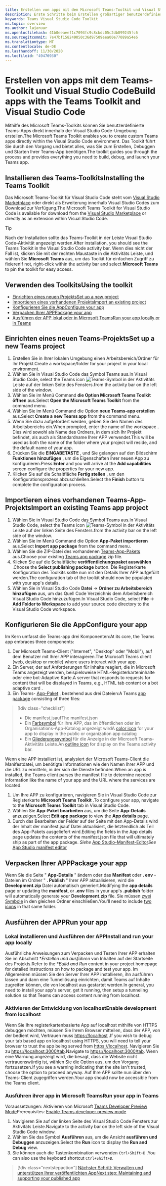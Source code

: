 ```yaml
---
title: Erstellen von apps mit dem Microsoft Teams-Toolkit und Visual Studio Code
description: Erste Schritte beim Erstellen großartiger benutzerdefinierter apps direkt in Visual Studio Code mit dem Microsoft Teams-Toolkit
keywords: Teams Visual Studio Code Toolkit
ms.topic: overview
ms.author: lajanuar
ms.openlocfilehash: 41b0eeaeef1c7094fc9c8cbdc05c2db899245fc6
ms.sourcegitcommit: 7e47bf158249050c36d97509eea00e77089a54e6
ms.translationtype: MT
ms.contentlocale: de-DE
ms.lasthandoff: 11/30/2020
ms.locfileid: "49476930"
---
```

# <a name="build-apps-with-the-teams-toolkit-and-visual-studio-code"></a><span data-ttu-id="8ca91-104">Erstellen von apps mit dem Teams-Toolkit und Visual Studio Code</span><span class="sxs-lookup"><span data-stu-id="8ca91-104">Build apps with the Teams Toolkit and Visual Studio Code</span></span>

<span data-ttu-id="8ca91-105">Mithilfe des Microsoft Teams-Toolkits können Sie benutzerdefinierte Teams-Apps direkt innerhalb der Visual Studio Code-Umgebung erstellen.</span><span class="sxs-lookup"><span data-stu-id="8ca91-105">The Microsoft Teams Toolkit enables you to create custom Teams apps directly within the Visual Studio Code environment.</span></span> <span data-ttu-id="8ca91-106">Das Toolkit führt Sie durch den Vorgang und bietet alles, was Sie zum Erstellen, Debuggen und Starten Ihrer Teams-App benötigen.</span><span class="sxs-lookup"><span data-stu-id="8ca91-106">The toolkit guides you through the process and provides everything you need to build, debug, and launch your Teams app.</span></span>

## <a name="installing-the-teams-toolkit"></a><span data-ttu-id="8ca91-107">Installieren des Teams-Toolkits</span><span class="sxs-lookup"><span data-stu-id="8ca91-107">Installing the Teams Toolkit</span></span>

<span data-ttu-id="8ca91-108">Das Microsoft Teams-Toolkit für Visual Studio Code steht vom [Visual Studio Marketplace](https://aka.ms/teams-toolkit) oder direkt als Erweiterung innerhalb Visual Studio Codes zum Download zur Verfügung.</span><span class="sxs-lookup"><span data-stu-id="8ca91-108">The Microsoft Teams Toolkit for Visual Studio Code is available for download from the [Visual Studio Marketplace](https://aka.ms/teams-toolkit) or directly as an extension within Visual Studio Code.</span></span>

> [!TIP]
> <span data-ttu-id="8ca91-109">Nach der Installation sollte das Teams-Toolkit in der Leiste Visual Studio Code-Aktivität angezeigt werden.</span><span class="sxs-lookup"><span data-stu-id="8ca91-109">After installation, you should see the Teams Toolkit in the Visual Studio Code activity bar.</span></span> <span data-ttu-id="8ca91-110">Wenn dies nicht der Fall ist, klicken Sie mit der rechten Maustaste in die Aktivitäts Leiste, und wählen Sie **Microsoft Teams** aus, um das Toolkit für einfachen Zugriff zu fixieren</span><span class="sxs-lookup"><span data-stu-id="8ca91-110">If not, right-click within the activity bar and select **Microsoft Teams** to pin the toolkit for easy access.</span></span>

## <a name="using-the-toolkit"></a><span data-ttu-id="8ca91-111">Verwenden des Toolkits</span><span class="sxs-lookup"><span data-stu-id="8ca91-111">Using the toolkit</span></span>

- [<span data-ttu-id="8ca91-112">Einrichten eines neuen Projekts</span><span class="sxs-lookup"><span data-stu-id="8ca91-112">Set up a new project</span></span>](#set-up-a-new-teams-project)
- [<span data-ttu-id="8ca91-113">Importieren eines vorhandenen Projekts</span><span class="sxs-lookup"><span data-stu-id="8ca91-113">Import an existing project</span></span>](#import-an-existing-teams-app-project)
- [<span data-ttu-id="8ca91-114">Konfigurieren Sie die App</span><span class="sxs-lookup"><span data-stu-id="8ca91-114">Configure your app</span></span>](#configure-your-app)
- [<span data-ttu-id="8ca91-115">Verpacken Ihrer APP</span><span class="sxs-lookup"><span data-stu-id="8ca91-115">Package your app</span></span>](#package-your-app)
- [<span data-ttu-id="8ca91-116">Ausführen der APP lokal oder in Microsoft Teams</span><span class="sxs-lookup"><span data-stu-id="8ca91-116">Run your app locally or in Teams</span></span>](#run-your-app)

## <a name="set-up-a-new-teams-project"></a><span data-ttu-id="8ca91-117">Einrichten eines neuen Teams-Projekts</span><span class="sxs-lookup"><span data-stu-id="8ca91-117">Set up a new Teams project</span></span>

1. <span data-ttu-id="8ca91-118">Erstellen Sie in Ihrer lokalen Umgebung einen Arbeitsbereich/Ordner für Ihr Projekt.</span><span class="sxs-lookup"><span data-stu-id="8ca91-118">Create a workspace/folder for your project in your local environment.</span></span>
1. <span data-ttu-id="8ca91-119">Wählen Sie in Visual Studio Code das Symbol Teams aus.</span><span class="sxs-lookup"><span data-stu-id="8ca91-119">In Visual Studio Code, select the Teams icon</span></span> ![Teams-Symbol](../assets/icons/favicon-16x16.png) <span data-ttu-id="8ca91-121">in der Aktivitäts Leiste auf der linken Seite des Fensters.</span><span class="sxs-lookup"><span data-stu-id="8ca91-121">from the activity bar on the left side of the window.</span></span>
1. <span data-ttu-id="8ca91-122">Wählen Sie im Menü Command **die Option Microsoft Teams Toolkit öffnen** aus.</span><span class="sxs-lookup"><span data-stu-id="8ca91-122">Select **Open the Microsoft Teams Toolkit** from the command menu.</span></span>
1. <span data-ttu-id="8ca91-123">Wählen Sie im Menü Command die Option **neue Teams-app erstellen** aus.</span><span class="sxs-lookup"><span data-stu-id="8ca91-123">Select **Create a new Teams app** from the command menu.</span></span>
1. <span data-ttu-id="8ca91-124">Wenn Sie dazu aufgefordert werden, geben Sie den Namen des Arbeitsbereichs ein.</span><span class="sxs-lookup"><span data-stu-id="8ca91-124">When prompted, enter the name of the workspace .</span></span> <span data-ttu-id="8ca91-125">Dies wird sowohl als Name des Ordners, in dem sich Ihr Projekt befindet, als auch als Standardname Ihrer APP verwendet.</span><span class="sxs-lookup"><span data-stu-id="8ca91-125">This will be used as both the name of the folder where your project will reside, and the default name of your app.</span></span>
1. <span data-ttu-id="8ca91-126">Drücken Sie die **EINGABETASTE** , und Sie gelangen auf den Bildschirm **Funktionen hinzufügen** , um die Eigenschaften ihrer neuen App zu konfigurieren.</span><span class="sxs-lookup"><span data-stu-id="8ca91-126">Press **Enter** and you will arrive at the **Add capabilities** screen configure the properties for your new app.</span></span>
1. <span data-ttu-id="8ca91-127">Klicken Sie auf die Schaltfläche **Fertig stellen** , um den Konfigurationsprozess abzuschließen.</span><span class="sxs-lookup"><span data-stu-id="8ca91-127">Select the **Finish** button to complete the configuration process.</span></span>

## <a name="import-an-existing-teams-app-project"></a><span data-ttu-id="8ca91-128">Importieren eines vorhandenen Teams-App-Projekts</span><span class="sxs-lookup"><span data-stu-id="8ca91-128">Import an existing Teams app project</span></span>

1. <span data-ttu-id="8ca91-129">Wählen Sie in Visual Studio Code das Symbol Teams aus.</span><span class="sxs-lookup"><span data-stu-id="8ca91-129">In Visual Studio Code, select the Teams icon</span></span> ![Teams-Symbol](../assets/icons/favicon-16x16.png) <span data-ttu-id="8ca91-131">in der Aktivitäts Leiste auf der linken Seite des Fensters.</span><span class="sxs-lookup"><span data-stu-id="8ca91-131">from the activity bar on the left side of the window.</span></span>
1. <span data-ttu-id="8ca91-132">Wählen Sie im Menü Command die Option **App-Paket importieren** aus.</span><span class="sxs-lookup"><span data-stu-id="8ca91-132">Select **Import app package** from the command menu.</span></span>
1. <span data-ttu-id="8ca91-133">Wählen Sie die ZIP-Datei des vorhandenen [Teams-App-Pakets](../concepts/build-and-test/apps-package.md) aus.</span><span class="sxs-lookup"><span data-stu-id="8ca91-133">Choose your existing [Teams app package](../concepts/build-and-test/apps-package.md) zip file.</span></span>
1. <span data-ttu-id="8ca91-134">Klicken Sie auf die Schaltfläche **veröffentlichungspaket auswählen** .</span><span class="sxs-lookup"><span data-stu-id="8ca91-134">Choose the **Select publishing package** button.</span></span> <span data-ttu-id="8ca91-135">Die Registerkarte Konfiguration des Toolkits sollte nun mit den Details Ihrer APP aufgefüllt werden.</span><span class="sxs-lookup"><span data-stu-id="8ca91-135">The configuration tab of the toolkit should now be populated with your app's details.</span></span>
1. <span data-ttu-id="8ca91-136">Wählen Sie in Visual Studio Code **Datei**  ->  **Ordner zu Arbeitsbereich hinzufügen** aus, um das Quell Code Verzeichnis dem Arbeitsbereich Visual Studio Code hinzuzufügen.</span><span class="sxs-lookup"><span data-stu-id="8ca91-136">In Visual Studio Code, select **File** -> **Add Folder to Workspace** to add your source code directory to the Visual Studio Code workspace.</span></span>

## <a name="configure-your-app"></a><span data-ttu-id="8ca91-137">Konfigurieren Sie die App</span><span class="sxs-lookup"><span data-stu-id="8ca91-137">Configure your app</span></span>

<span data-ttu-id="8ca91-138">Im Kern umfasst die Teams-app drei Komponenten:</span><span class="sxs-lookup"><span data-stu-id="8ca91-138">At its core, the Teams app embraces three components:</span></span>

  1. <span data-ttu-id="8ca91-139">Der Microsoft Teams-Client ("Internet", "Desktop" oder "Mobil"), auf dem Benutzer mit Ihrer APP interagieren.</span><span class="sxs-lookup"><span data-stu-id="8ca91-139">The Microsoft Teams client (web, desktop or mobile) where users interact with your app.</span></span>
  1. <span data-ttu-id="8ca91-140">Ein Server, der auf Anforderungen für Inhalte reagiert, die in Microsoft Teams angezeigt werden, beispielsweise HTML-Registerkarteninhalte oder eine bot-Adaptive Karte.</span><span class="sxs-lookup"><span data-stu-id="8ca91-140">A server that responds to requests for content that will be displayed in Teams, e.g., HTML tab content or a bot adaptive card .</span></span>
  1. <span data-ttu-id="8ca91-141">Ein Teams- [App-Paket](/concepts/build-and-test/apps-package.md) , bestehend aus drei Dateien:</span><span class="sxs-lookup"><span data-stu-id="8ca91-141">A Teams [app package](/concepts/build-and-test/apps-package.md) consisting of three files:</span></span>

  > [!div class="checklist"]
  >
  > - <span data-ttu-id="8ca91-142">Die manifest.jsauf</span><span class="sxs-lookup"><span data-stu-id="8ca91-142">The manifest.json</span></span> 
  > - <span data-ttu-id="8ca91-143">Ein [Farbsymbol](../resources/schema/manifest-schema.md#icons) für Ihre APP, das im öffentlichen oder im Organisations-App-Katalog angezeigt wird</span><span class="sxs-lookup"><span data-stu-id="8ca91-143">A [color icon](../resources/schema/manifest-schema.md#icons) for your app to display in the public or organization app catalog</span></span>
 > - <span data-ttu-id="8ca91-144">Ein [Gliederungssymbol](../resources/schema/manifest-schema.md#icons) für die Anzeige in der Microsoft Teams-Aktivitäts Leiste.</span><span class="sxs-lookup"><span data-stu-id="8ca91-144">An [outline icon](../resources/schema/manifest-schema.md#icons) for display on the Teams activity bar.</span></span>

<span data-ttu-id="8ca91-145">Wenn eine APP installiert ist, analysiert der Microsoft Teams-Client die Manifestdatei, um benötigte Informationen wie den Namen Ihrer APP und die URL zu ermitteln, in der sich die Dienste befinden.</span><span class="sxs-lookup"><span data-stu-id="8ca91-145">When an app is installed, the Teams client parses the manifest file to determine needed information like the name of your app and the URL where the services are located.</span></span>

1. <span data-ttu-id="8ca91-146">Um Ihre APP zu konfigurieren, navigieren Sie in Visual Studio Code zur Registerkarte **Microsoft Teams Toolkit** .</span><span class="sxs-lookup"><span data-stu-id="8ca91-146">To configure your app, navigate to the **Microsoft Teams Toolkit** tab in Visual Studio Code.</span></span>
1. <span data-ttu-id="8ca91-147">Wählen Sie **App-Paket bearbeiten** aus, um die Seite **App-Details** anzuzeigen.</span><span class="sxs-lookup"><span data-stu-id="8ca91-147">Select **Edit app package** to view the **App details** page.</span></span>
1. <span data-ttu-id="8ca91-148">Durch das Bearbeiten der Felder auf der Seite mit den App-Details wird der Inhalt der manifest.jsauf Datei aktualisiert, die letztendlich als Teil des App-Pakets ausgeliefert wird.</span><span class="sxs-lookup"><span data-stu-id="8ca91-148">Editing the fields in the App details page updates the contents of the manifest.json file that will ultimately ship as part of the app package.</span></span> <span data-ttu-id="8ca91-149">*Siehe* [App Studio-Manifest-Editor](https://aka.ms/teams-toolkit-manifest)</span><span class="sxs-lookup"><span data-stu-id="8ca91-149">*See* [App Studio manifest editor](https://aka.ms/teams-toolkit-manifest)</span></span>

## <a name="package-your-app"></a><span data-ttu-id="8ca91-150">Verpacken Ihrer APP</span><span class="sxs-lookup"><span data-stu-id="8ca91-150">Package your app</span></span>

<span data-ttu-id="8ca91-151">Wenn Sie die Seite " **App-Details** " ändern oder das **Manifest** oder **. env** -Dateien im Ordner "  **. Publish** " Ihrer APP aktualisieren, wird die **Development.zip** Datei automatisch generiert.</span><span class="sxs-lookup"><span data-stu-id="8ca91-151">Modifying the **app details** page or updating the **manifest**, or **.env** files in your app's  **.publish** folder will automatically generate your **Development.zip** file.</span></span> <span data-ttu-id="8ca91-152">Sie müssen [zwei Symbole](../concepts/build-and-test/apps-package.md#icons) in den gleichen Ordner einschließen.</span><span class="sxs-lookup"><span data-stu-id="8ca91-152">You'll need to include [two icons](../concepts/build-and-test/apps-package.md#icons) in that same folder.</span></span>

## <a name="run-your-app"></a><span data-ttu-id="8ca91-153">Ausführen der APP</span><span class="sxs-lookup"><span data-stu-id="8ca91-153">Run your app</span></span>

### <a name="install-and-run-your-app-locally"></a><span data-ttu-id="8ca91-154">Lokal installieren und Ausführen der APP</span><span class="sxs-lookup"><span data-stu-id="8ca91-154">Install and run your app locally</span></span>

<span data-ttu-id="8ca91-155">Ausführliche Anweisungen zum Verpacken und Testen Ihrer APP erhalten Sie im Abschnitt \**Erstellen und ausführen* von Inhalten auf der Startseite des Projekts.</span><span class="sxs-lookup"><span data-stu-id="8ca91-155">Refer to the \**Build and Run* content in your project homepage for detailed instructions on how to package and test your app.</span></span> <span data-ttu-id="8ca91-156">Im Allgemeinen müssen Sie den Server Ihrer APP installieren, ihn ausführen lassen und dann eine Tunnellösung einrichten, damit Teams auf Inhalte zugreifen können, die von localhost aus gestartet werden.</span><span class="sxs-lookup"><span data-stu-id="8ca91-156">In general, you need to install your app's server, get it running, then setup a tunneling solution so that Teams can access content running from localhost.</span></span>

### <a name="enable-development-from-localhost"></a><span data-ttu-id="8ca91-157">Aktivieren der Entwicklung von localhost</span><span class="sxs-lookup"><span data-stu-id="8ca91-157">Enable development from localhost</span></span>

<span data-ttu-id="8ca91-158">Wenn Sie Ihre registerkartenbasierte App auf localhost mithilfe von HTTPS debuggen möchten, müssen Sie Ihrem Browser mitteilen, dass der APP, von der bedient wird, Vertrauen muss <https://localhost> .</span><span class="sxs-lookup"><span data-stu-id="8ca91-158">If you wish to debug your tab based app on localhost using HTTPS, you will need to tell your browser to trust the app being served from <https://localhost>.</span></span> <span data-ttu-id="8ca91-159">Navigieren Sie zu <https://localhost:3000/tab>.</span><span class="sxs-lookup"><span data-stu-id="8ca91-159">Navigate to <https://localhost:3000/tab>.</span></span> <span data-ttu-id="8ca91-160">Wenn eine Warnung angezeigt wird, die besagt, dass die Website nicht vertrauenswürdig ist, wählen Sie die Option aus, um den Vorgang fortzusetzen.</span><span class="sxs-lookup"><span data-stu-id="8ca91-160">If you see a warning indicating that the site isn't trusted, choose the option to proceed anyway.</span></span> <span data-ttu-id="8ca91-161">Auf Ihre APP sollte nun über den Teams-Client zugegriffen werden.</span><span class="sxs-lookup"><span data-stu-id="8ca91-161">Your app should now be accessible from the Teams client.</span></span>

### <a name="run-your-app-in-teams"></a><span data-ttu-id="8ca91-162">Ausführen ihrer app in Microsoft Teams</span><span class="sxs-lookup"><span data-stu-id="8ca91-162">Run your app in Teams</span></span>

<span data-ttu-id="8ca91-163">Voraussetzungen: Aktivieren von Microsoft [Teams Developer Preview Mode](https://aka.ms/teams-toolkit-enable-devpreview)</span><span class="sxs-lookup"><span data-stu-id="8ca91-163">Prerequisites: [Enable Teams developer preview mode](https://aka.ms/teams-toolkit-enable-devpreview)</span></span>

1. <span data-ttu-id="8ca91-164">Navigieren Sie auf der linken Seite des Visual Studio Code Fensters zur Aktivitäts Leiste.</span><span class="sxs-lookup"><span data-stu-id="8ca91-164">Navigate to the activity bar on the left side of the Visual Studio Code window.</span></span>
1. <span data-ttu-id="8ca91-165">Wählen Sie das Symbol **Ausführen** aus, um die Ansicht **ausführen und Debuggen** anzuzeigen.</span><span class="sxs-lookup"><span data-stu-id="8ca91-165">Select the **Run** icon to display the **Run and Debug** view.</span></span>
1. <span data-ttu-id="8ca91-166">Sie können auch die Tastenkombination verwenden `Ctrl+Shift+D` .</span><span class="sxs-lookup"><span data-stu-id="8ca91-166">You can also use the keyboard shortcut `Ctrl+Shift+D`.</span></span>

> [!div class="nextstepaction"]
> [<span data-ttu-id="8ca91-167">Nächster Schritt: Verwalten und unterstützen Ihrer veröffentlichten App</span><span class="sxs-lookup"><span data-stu-id="8ca91-167">Next step: Maintaining and supporting your published app</span></span>](../concepts/deploy-and-publish/appsource/post-publish/overview.md)

